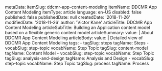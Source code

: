 metaData:
    itemSlug: ddcmr-app-content-modeling
    itemName: DDCMR App Content Modeling
    itemType: article
    language: en-US
    disabled: false
    published: false
    publishedDate: null
    createdDate: '2018-11-26'
    modifiedDate: '2018-11-26'
author: 'Victor Kane'
articleTitle: DDCMR App Content Modeling
articleSubTitle: Building an Application content model based on a flexible generic content model
articleSummary:
    value: |
        About DDCMR App Content Modeling
articleBody:
    value: |
        Detailed view of DDCMR App Content Modeling
tags:
    - tagSlug: steps
      tagName: Steps
    - vocabSlug: step-topic
      vocabName: Step Topic
      tagSlug: content-model
      tagName: Content Model
    - vocabSlug: step-topic
      vocabName: Step Topic
      tagSlug: analysis-and-design
      tagName: Analysis and Design
    - vocabSlug: step-topic
      vocabName: Step Topic
      tagSlug: process
      tagName: Process
